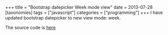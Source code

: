 +++
title = "Bootstrap datepicker Week mode view"
date = 2013-07-28
[taxonomies]
tags = ["javascript"]
categories = ["programming"]
+++
I have updated bootstrap datepicker to new view mode: week.

The source code is [here](/code/bootstrap-datepicker.js)
